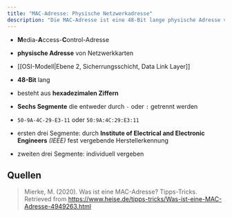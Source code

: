 ```yaml
---
title: "MAC-Adresse: Physische Netzwerkadresse"
description: "Die MAC-Adresse ist eine 48-Bit lange physische Adresse von Netzwerkkarten auf Ebene 2 des OSI-Modells. Sie besteht aus hexadezimalen Ziffern, wobei die ersten drei Segmente die Herstellerkennung und die letzten drei die individuelle Vergabe darstellen."
---
```


- **M**edia-**A**ccess-**C**ontrol-Adresse
- **physische Adresse** von Netzwerkkarten 
- [[OSI-Modell|Ebene 2, Sicherrungsschicht, Data Link Layer]]

- **48-Bit** lang
- besteht aus **hexadezimalen Ziffern**
- **Sechs Segmente** die entweder durch `-` oder `:` getrennt werden

- `50-9A-4C-29-E3-11` oder `50:9A:4C:29:E3:11`
- ersten drei Segmente: durch **Institute of Electrical and Electronic Engineers** *(IEEE)* fest vergebende Herstellerkennung
- zweiten drei Segmente: individuell vergeben

## Quellen

> Mierke, M. (2020). Was ist eine MAC-Adresse? Tipps-Tricks. Retrieved from https://www.heise.de/tipps-tricks/Was-ist-eine-MAC-Adresse-4949263.html
